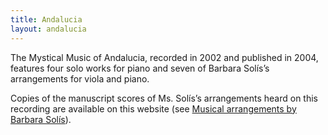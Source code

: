 ```yaml
---
title: Andalucia
layout: andalucia
---
```


The Mystical Music of Andalucia, recorded in 2002 and published in 2004, features four solo works for piano and seven of Barbara Solís’s arrangements for viola and piano.

Copies of the manuscript scores of Ms. Solís’s arrangements heard on this recording are available on this website (see [Musical arrangements by Barbara Solís](/musical-arrangements "Musical arrangements by Barbara Solís")).
